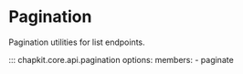 # Pagination

Pagination utilities for list endpoints.

::: chapkit.core.api.pagination
    options:
      members:
        - paginate
